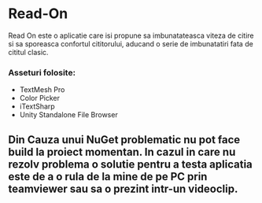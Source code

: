 # Read-On

Read On este o aplicatie care isi propune sa imbunatateasca viteza de citire si sa sporeasca confortul cititorului, aducand o serie de imbunatatiri fata de cititul clasic.

### Asseturi folosite:
* TextMesh Pro
* Color Picker
* iTextSharp
* Unity Standalone File Browser

## Din Cauza unui NuGet problematic nu pot face build la proiect momentan. In cazul in care nu rezolv problema o solutie pentru a testa aplicatia este de a o rula de la mine de pe PC prin teamviewer sau sa o prezint intr-un videoclip.